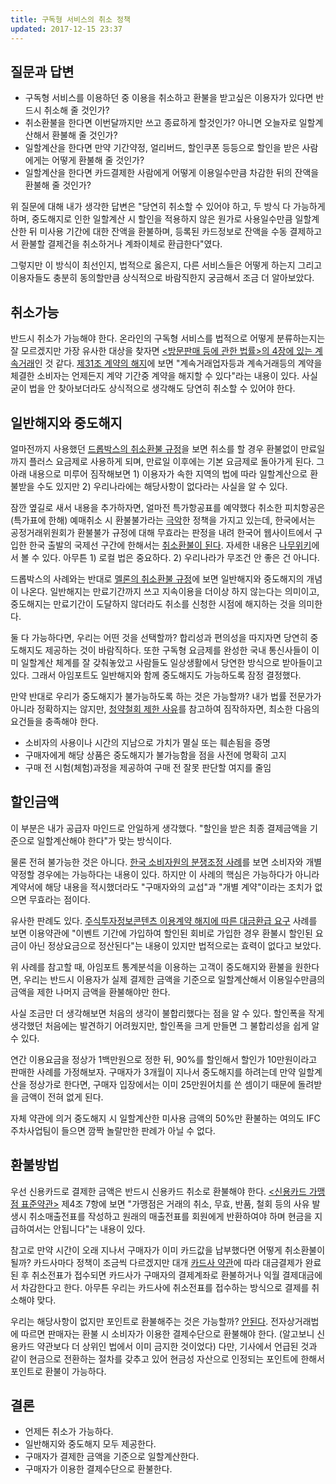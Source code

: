 ```yaml
---
title: 구독형 서비스의 취소 정책
updated: 2017-12-15 23:37
---
```


## 질문과 답변

* 구독형 서비스를 이용하던 중 이용을 취소하고 환불을 받고싶은 이용자가 있다면 반드시 취소해 줄 것인가?
* 취소환불을 한다면 이번달까지만 쓰고 종료하게 할것인가? 아니면 오늘자로 일할계산해서 환불해 줄 것인가?
* 일할계산을 한다면 만약 기간약정, 얼리버드, 할인쿠폰 등등으로 할인을 받은 사람에게는 어떻게 환불해 줄 것인가?
* 일할계산을 한다면 카드결제한 사람에게 어떻게 이용일수만큼 차감한 뒤의 잔액을 환불해 줄 것인가?

위 질문에 대해 내가 생각한 답변은 "당연히 취소할 수 있어야 하고, 두 방식 다 가능하게 하며, 중도해지로 인한 일할계산 시 할인을 적용하지 않은 원가로 사용일수만큼 일할계산한 뒤 미사용 기간에 대한 잔액을 환불하며, 등록된 카드정보로 잔액을 수동 결제하고서 환불할 결제건을 취소하거나 계좌이체로 환급한다"였다.

그렇지만 이 방식이 최선인지, 법적으로 옳은지, 다른 서비스들은 어떻게 하는지 그리고 이용자들도 충분히 동의할만큼 상식적으로 바람직한지 궁금해서 조금 더 알아보았다.

<div class="divider"></div>

## 취소가능

반드시 취소가 가능해야 한다. 온라인의 구독형 서비스를 법적으로 어떻게 분류하는지는 잘 모르겠지만 가장 유사한 대상을 찾자면 [&lt;방문판매 등에 관한 법률&gt;의 4장에 있는 계속거래](https://ko.wikisource.org/wiki/%EB%B0%A9%EB%AC%B8%ED%8C%90%EB%A7%A4_%EB%93%B1%EC%97%90_%EA%B4%80%ED%95%9C_%EB%B2%95%EB%A5%A0#.EC.A0.9C4.EC.9E.A5_.EA.B3.84.EC.86.8D.EA.B1.B0.EB.9E.98_.EB.B0.8F_.EC.82.AC.EC.97.85.EA.B6.8C.EC.9C.A0.EA.B1.B0.EB.9E.98)인 것 같다. [제31조 계약의 해지](http://www.law.go.kr/LSW/LsiJoLinkP.do?docType=JO&lsNm=%EB%B0%A9%EB%AC%B8%ED%8C%90%EB%A7%A4+%EB%93%B1%EC%97%90+%EA%B4%80%ED%95%9C+%EB%B2%95%EB%A5%A0&joNo=003100000&languageType=KO&paras=1#)에 보면 "계속거래업자등과 계속거래등의 계약을 체결한 소비자는 언제든지 계약 기간중 계약을 해지할 수 있다"라는 내용이 있다. 사실 굳이 법을 안 찾아보더라도 상식적으로 생각해도 당연히 취소할 수 있어야 한다.

<div class="divider"></div>

## 일반해지와 중도해지

얼마전까지 사용했던 [드롭박스의 취소환불 규정](https://www.dropbox.com/ko/help/9069)을 보면 취소를 할 경우 환불없이 만료일까지 플러스 요금제로 사용하게 되며, 만료일 이후에는 기본 요금제로 돌아가게 된다. 그 아래 내용으로 미루어 짐작해보면 1) 이용자가 속한 지역의 법에 따라 일할계산으로 환불받을 수도 있지만 2) 우리나라에는 해당사항이 없다라는 사실을 알 수 있다.

잠깐 옆길로 새서 내용을 추가하자면, 얼마전 특가항공표를 예약했다 취소한 피치항공은 (특가표에 한해) 예매취소 시 환불불가라는 [극악](http://www.ytn.co.kr/_ln/0102_201308140011062907)한 정책을 가지고 있는데, 한국에서는 공정거래위원회가 환불불가 규정에 대해 무효라는 판정을 내려 한국어 웹사이트에서 구입한 한국 출발의 국제선 구간에 한해서는 [취소환불이 된다](http://www.flypeach.com/pc/kr/lm/fares/fare_conditions#02). 자세한 내용은 [나무위키](https://namu.wiki/w/%ED%94%BC%EC%B9%98%20%ED%95%AD%EA%B3%B5)에서 볼 수 있다. 아무튼 1) 로컬 법은 중요하다. 2) 우리나라가 무조건 안 좋은 건 아니다. 

드롭박스의 사례와는 반대로 [멜론의 취소환불 규정](http://faqs2.melon.com/customer/faq/informFaq.htm?no=69&faqId=QUES20140619000020&orderChk=&SEARCH_KEY=&SEARCH_PAR_CATEGORY=CATE20130909000002&SEARCH_CATEGORY=)에 보면 일반해지와 중도해지의 개념이 나온다. 일반해지는 만료기간까지 쓰고 지속이용을 더이상 하지 않는다는 의미이고, 중도해지는 만료기간이 도달하지 않더라도 취소를 신청한 시점에 해지하는 것을 의미한다.

둘 다 가능하다면, 우리는 어떤 것을 선택할까? 합리성과 편의성을 따지자면 당연히 중도해지도 제공하는 것이 바람직하다. 또한 구독형 요금제를 완성한 국내 통신사들이 이미 일할계산 체계를 잘 갖춰놓았고 사람들도 일상생활에서 당연한 방식으로 받아들이고 있다. 그래서 아임포트도 일반해지와 함께 중도해지도 가능하도록 잠정 결정했다.

만약 반대로 우리가 중도해지가 불가능하도록 하는 것은 가능할까? 내가 법률 전문가가 아니라 정확하지는 않지만, [청약철회 제한 사유](http://www.inven.co.kr/webzine/news/?news=108570)를 참고하여 짐작하자면, 최소한 다음의 요건들을 충족해야 한다.

* 소비자의 사용이나 시간의 지남으로 가치가 멸실 또는 훼손됨을 증명
* 구매자에게 해당 상품은 중도해지가 불가능함을 점을 사전에 명확히 고지
* 구매 전 시험(체험)과정을 제공하여 구매 전 잘못 판단할 여지를 줄임

<div class="divider"></div>

## 할인금액

이 부분은 내가 공급자 마인드로 안일하게 생각했다. "할인을 받은 최종 결제금액을 기준으로 일할계산해야 한다"가 맞는 방식이다.

물론 전혀 불가능한 것은 아니다. [한국 소비자원의 분쟁조정 사례](http://kca.go.kr/brd/m_47/down.do?brd_id=P001&seq=3616&data_tp=A&file_seq=1)를 보면 소비자와 개별 약정할 경우에는 가능하다는 내용이 있다. 하지만 이 사례의 핵심은 가능하다가 아니라 계약서에 해당 내용을 적시했더라도 "구매자와의 교섭"과 "개별 계약"이라는 조치가 없으면 무효라는 점이다.

유사한 판례도 있다. [주식투자정보콘텐츠 이용계약 해지에 따른 대금환급 요구](https://kca.go.kr/brd/m_22/view.do?seq=1088&srchFr=&srchTo=&srchWord=&srchTp=&itm_seq_1=0&itm_seq_2=0&multi_itm_seq=0&company_cd=&company_nm=&page=8) 사례를 보면 이용약관에 "이벤트 기간에 가입하여 할인된 회비로 가입한 경우 환불시 할인된 요금이 아닌 정상요금으로 정산된다"는 내용이 있지만 법적으로는 효력이 없다고 보았다.

위 사례를 참고할 때, 아임포트 통계분석을 이용하는 고객이 중도해지와 환불을 원한다면, 우리는 반드시 이용자가 실제 결제한 금액을 기준으로 일할계산해서 이용일수만큼의 금액을 제한 나머지 금액을 환불해야만 한다.

사실 조금만 더 생각해보면 처음의 생각이 불합리했다는 점을 알 수 있다. 할인폭을 작게 생각했던 처음에는 발견하기 어려웠지만, 할인폭을 크게 만들면 그 불합리성을 쉽게 알 수 있다.

연간 이용요금을 정상가 1백만원으로 정한 뒤, 90%를 할인해서 할인가 10만원이라고 판매한 사례를 가정해보자. 구매자가 3개월이 지나서 중도해지를 하려는데 만약 일할계산을 정상가로 한다면, 구매자 입장에서는 이미 25만원어치를 쓴 셈이기 때문에 돌려받을 금액이 전혀 없게 된다.

자체 약관에 의거 중도해지 시 일할계산한 미사용 금액의 50%만 환불하는 여의도 IFC 주차사업팀이 들으면 깜짝 놀랄만한 판례가 아닐 수 없다.

<div class="divider"></div>

## 환불방법

우선 신용카드로 결제한 금액은 반드시 신용카드 취소로 환불해야 한다. [&lt;신용카드 가맹점 표준약관&gt;](https://www.bccard.com/app/card/ContentsLinkActn.do?pgm_id=ind0728#clause5) 제4조 7항에 보면 "가맹점은 거래의 취소, 무효, 반품, 철회 등의 사유 발생시 취소매출전표를 작성하고 원래의 매출전표를 회원에게 반환하여야 하며 현금을 지급하여서는 안됩니다"는 내용이 있다.

참고로 만약 시간이 오래 지나서 구매자가 이미 카드값을 납부했다면 어떻게 취소환불이 될까? 카드사마다 정책이 조금씩 다르겠지만 대개 [카드사 약관](http://www.citibank.co.kr/mpotal/jsp/crd/apl/apl50/apl5010/APL501010_p.jsp)에 따라 대금결제가 완료된 후 취소전표가 접수되면 카드사가 구매자의 결제계좌로 환불하거나 익월 결제대금에서 차감한다고 한다. 아무튼 우리는 카드사에 취소전표를 접수하는 방식으로 결제를 취소해야 맞다.

우리는 해당사항이 없지만 포인트로 환불해주는 것은 가능할까? [안된다](http://www.consumernews.co.kr/?mod=news&act=articleView&idxno=505361). 전자상거래법에 따르면 판매자는 환불 시 소비자가 이용한 결제수단으로 환불해야 한다. (알고보니 신용카드 약관보다 더 상위인 법에서 이미 금지한 것이었다) 다만, 기사에서 언급된 것과 같이 현금으로 전환하는 절차를 갖추고 있어 현금성 자산으로 인정되는 포인트에 한해서 포인트로 환불이 가능하다.

<div class="divider"></div>

## 결론

* 언제든 취소가 가능하다.
* 일반해지와 중도해지 모두 제공한다.
* 구매자가 결제한 금액을 기준으로 일할계산한다.
* 구매자가 이용한 결제수단으로 환불한다.

